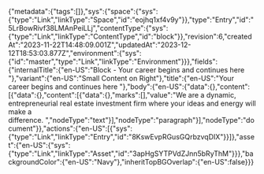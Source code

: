 {"metadata":{"tags":[]},"sys":{"space":{"sys":{"type":"Link","linkType":"Space","id":"eojhq1xf4v9y"}},"type":"Entry","id":"5LrBowRivf38LMAnPeiLLj","contentType":{"sys":{"type":"Link","linkType":"ContentType","id":"block"}},"revision":6,"createdAt":"2023-11-22T14:48:09.001Z","updatedAt":"2023-12-12T18:53:03.877Z","environment":{"sys":{"id":"master","type":"Link","linkType":"Environment"}}},"fields":{"internalTitle":{"en-US":"Block - Your career begins and continues here "},"variant":{"en-US":"Small Content on Right"},"title":{"en-US":"Your career begins and continues here "},"body":{"en-US":{"data":{},"content":[{"data":{},"content":[{"data":{},"marks":[],"value":"We are a dynamic, entrepreneurial real estate investment firm where your ideas and energy will make a difference. ","nodeType":"text"}],"nodeType":"paragraph"}],"nodeType":"document"}},"actions":{"en-US":[{"sys":{"type":"Link","linkType":"Entry","id":"8KswEvpRGusGQrbzvqDIX"}}]},"asset":{"en-US":{"sys":{"type":"Link","linkType":"Asset","id":"3apHgSYTPVdZJnn5bRyThM"}}},"backgroundColor":{"en-US":"Navy"},"inheritTopBGOverlap":{"en-US":false}}}